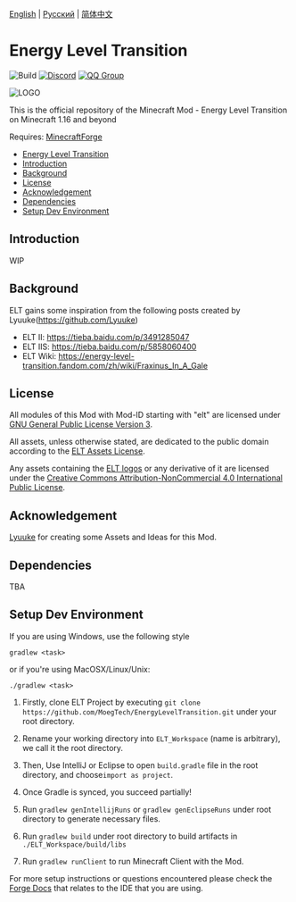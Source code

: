 [English](README.md) | [Русский](README.RU.md) | [简体中文](README.CN.md)

# Energy Level Transition 
![Build](https://github.com/MoegTech/EnergyLevelTransition/workflows/Build/badge.svg) 
[![Discord](https://img.shields.io/badge/Discord-Join%20Us-blue)](https://discord.gg/BWn6E94)
[![QQ Group](https://img.shields.io/badge/QQ%20Group-940209097-blue)](https://jq.qq.com/?_wv=1027&k=keVW7jBX)

![LOGO](https://raw.githubusercontent.com/MoegTech/EnergyLevelTransition/1.16/src/main/resources/logos/logo-300-300.png)

This is the official repository of the Minecraft Mod - Energy Level Transition on Minecraft 1.16 and beyond

Requires: [MinecraftForge](https://github.com/MinecraftForge/MinecraftForge) 

- [Energy Level Transition](#energy-level-transition)
- [Introduction](#introduction)
- [Background](#background)
- [License](#license)
- [Acknowledgement](#acknowledgement)
- [Dependencies](#dependencies)
- [Setup Dev Environment](#setup-dev-environment)

## Introduction

WIP

## Background

ELT gains some inspiration from the following posts created by Lyuuke(https://github.com/Lyuuke)
- ELT II: https://tieba.baidu.com/p/3491285047
- ELT IIS: https://tieba.baidu.com/p/5858060400
- ELT Wiki: https://energy-level-transition.fandom.com/zh/wiki/Fraxinus_In_A_Gale

## License

All modules of this Mod with Mod-ID starting with "elt" are licensed under [GNU General Public License Version 3](LICENSE). 

All assets, unless otherwise stated, are dedicated to the public domain
according to the [ELT Assets License](src/main/resources/LICENSE.assets).

Any assets containing the [ELT logos](src/main/resources/assets.energyleveltransition/icon.png) or any
derivative of it are licensed under the [Creative Commons Attribution-NonCommercial 4.0 International Public License](src/main/resources/LICENSE.logos).

## Acknowledgement

[Lyuuke](https://github.com/Lyuuke) for creating some Assets and Ideas for this Mod. 

## Dependencies

TBA

## Setup Dev Environment

If you are using Windows, use the following style

```gradlew <task>```

or if you're using MacOSX/Linux/Unix:

```./gradlew <task>```

1. Firstly, clone ELT Project by executing `git clone https://github.com/MoegTech/EnergyLevelTransition.git` under your root directory. 

2. Rename your working directory into `ELT_Workspace` (name is arbitrary), we call it the root directory. 

3. Then, Use IntelliJ or Eclipse to open `build.gradle` file in the root directory, and choose`import as project`.

4. Once Gradle is synced, you succeed partially!

5. Run `gradlew genIntellijRuns` or `gradlew genEclipseRuns` under root directory to generate necessary files.

6. Run `gradlew build` under root directory to build artifacts in `./ELT_Workspace/build/libs`

7. Run `gradlew runClient` to run Minecraft Client with the Mod.

For more setup instructions or questions encountered please check the [Forge Docs](https://mcforge.readthedocs.io/en/1.16.x/gettingstarted/) that relates to the IDE that you are using.